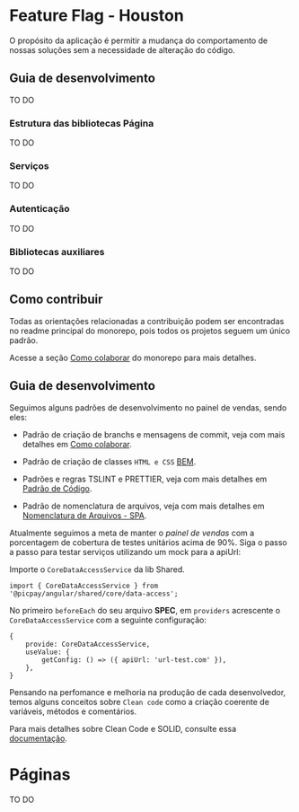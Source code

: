 # Feature Flag - Houston

O propósito da aplicação é permitir a mudança do comportamento de nossas soluções sem a necessidade de alteração do código.

## Guia de desenvolvimento

TO DO

### Estrutura das bibliotecas Página

TO DO

### Serviços

TO DO

### Autenticação

TO DO

### Bibliotecas auxiliares

TO DO

## Como contribuir

Todas as orientações relacionadas a contribuição podem ser encontradas no readme principal do monorepo, pois todos os projetos seguem um único padrão.

Acesse a seção [Como colaborar](/README.md#como-colaborar) do monorepo para mais detalhes.

## Guia de desenvolvimento

Seguimos alguns padrões de desenvolvimento no painel de vendas, sendo eles:

-   Padrão de criação de branchs e mensagens de commit, veja com mais detalhes em [Como colaborar](/README.md#como-colaborar).

-   Padrão de criação de classes `HTML e CSS` [BEM](https://desenvolvimentoparaweb.com/css/bem/).

-   Padrões e regras TSLINT e PRETTIER, veja com mais detalhes em [Padrão de Código](https://picpay.atlassian.net/wiki/spaces/FRONT/pages/452952415/Padr+o+de+C+digo+Code+Style).

-   Padrão de nomenclatura de arquivos, veja com mais detalhes em [Nomenclatura de Arquivos - SPA](https://picpay.atlassian.net/wiki/spaces/FRONT/pages/546439215/Nomenclatura+de+Arquivos+-+SPA).

Atualmente seguimos a meta de manter o <i>painel de vendas</i> com a porcentagem de cobertura de testes unitários acima de 90%. Siga o passo a passo para testar serviços utilizando um mock para a apiUrl:

Importe o `CoreDataAccessService` da lib Shared.

```
import { CoreDataAccessService } from '@picpay/angular/shared/core/data-access';
```

No primeiro `beforeEach` do seu arquivo <b>SPEC</b>, em `providers` acrescente o `CoreDataAccessService` com a seguinte configuração:

```
{
    provide: CoreDataAccessService,
    useValue: {
        getConfig: () => ({ apiUrl: 'url-test.com' }),
    },
}
```

Pensando na perfomance e melhoria na produção de cada desenvolvedor, temos alguns conceitos sobre `Clean code` como a criação coerente de variáveis, métodos e comentários.

Para mais detalhes sobre Clean Code e SOLID, consulte essa [documentação](https://github.com/ryanmcdermott/clean-code-javascript).

# Páginas

TO DO
